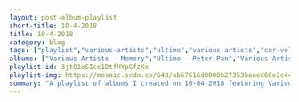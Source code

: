 ```yaml
---
layout: post-album-playlist
short-title: 10-4-2018
title: 10-4-2018
category: blog
tags: ["playlist","various-artists","ultimo","various-artists","cor-veleno","ben-harper,-ellen-harper"]
albums: ["Various Artists - Memory","Ultimo - Peter Pan","Various Artists - Hellvisback","Cor Veleno - Heavy Metal","Ben Harper, Ellen Harper - Childhood Home"]
playlist-id: 3jtO1oSIce1DtfHYpGfzKe
playlist-img: https://mosaic.scdn.co/640/ab67616d0000b27353baaed66e2c4c4c45e8397aab67616d0000b273872971229720c16feb4307a6ab67616d0000b2739efeffdf7074481de1cccb39ab67616d0000b273f9eae0ee4931b3a1b9b59248
summary: "A playlist of albums I created on 10-04-2018 featuring Various Artists, Ultimo, Various Artists, Cor Veleno, and Ben Harper, Ellen Harper."
---
```

